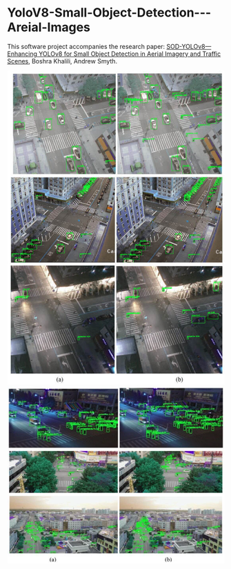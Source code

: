 # YoloV8-Small-Object-Detection---Areial-Images
This software project accompanies the research paper: [SOD-YOLOv8—Enhancing YOLOv8 for Small Object Detection in Aerial Imagery and Traffic Scenes](https://www.mdpi.com/1424-8220/24/19/6209), Boshra Khalili, Andrew Smyth.

<p align="center">
  <img src="https://github.com/Boshrakh/Yolov8-Small-Object-Detection-Arial-Images/blob/main/Images/real_results.jpg" alt="Example Image" hight="300">
  <img src="https://github.com/Boshrakh/Yolov8-Small-Object-Detection-Arial-Images/blob/main/Images/visdrone_results.jpg" alt="Example Image" hight="300">
</p>



